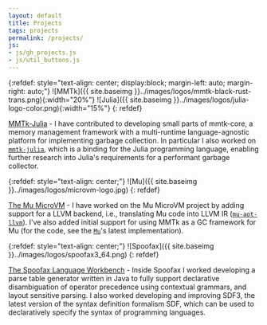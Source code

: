 ```yaml
---
layout: default
title: Projects
tags: projects
permalink: /projects/
js:
- js/gh_projects.js
- js/util_buttons.js
---
```




{:refdef: style="text-align: center; display:block; margin-left: auto; margin-right: auto;"}
![MMTk]({{ site.baseimg }}../images/logos/mmtk-black-rust-trans.png){:width="20%"} ![Julia]({{ site.baseimg }}../images/logos/julia-logo-color.png){:width="15%"}
{: refdef}

[MMTk-Julia](https://www.mmtk.io) - I have contributed to developing small parts of mmtk-core, a memory management framework with a multi-runtime language-agnostic platform for implementing garbage collection. In particular I also worked on [`mmtk-julia`](https://github.com/mmtk/mmtk-julia), which is a binding for the Julia programming language, enabling further research into Julia's requirements for a performant garbage collector.

{:refdef: style="text-align: center;"}
![Mu]({{ site.baseimg }}../images/logos/microvm-logo.jpg)
{: refdef}

[The Mu MicroVM](http://microvm.github.io) - I have worked on the Mu MicroVM project by adding support for a LLVM backend, i.e., translating Mu code into LLVM IR ([`mu-aot-llvm`](https://gitlab.anu.edu.au/mu/mu-aot-llvm)). I've also added initial support for using MMTk as a GC framework for Mu (for the code, see the [`Mu`](https://gitlab.anu.edu.au/mu/mu-impl-fast/-/tree/rust-2018/)'s latest implementation). 

{:refdef: style="text-align: center;"}
![Spoofax]({{ site.baseimg }}../images/logos/spoofax3_64.png)
{: refdef}

[The Spoofax Language Workbench](https://spoofax.dev) - Inside Spoofax I worked developing a parse table generator written in Java to fully support declarative disambiguation of operator precedence using contextual grammars, and layout sensitive parsing. I also worked developing and improving SDF3, the latest version of the syntax definition formalism SDF, which can be used to declaratively specify the syntax of programming languages.

